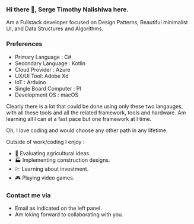 ### Hi there 👋, Serge Timothy Nalishiwa here.

Am a Fullstack developer focused on Design Patterns, Beautiful minimalist UI, and Data Structures and Algorithms.

### Preferences
- Primary Language : C#
- Secondary Language : Kotlin
- Cloud Provider : Azure
- UX/UI Tool: Adobe Xd
- IoT : Arduino
- Single Board Computer : PI
- Development OS : macOS

Clearly there is a lot that could be done using only these two langauges, with all these tools and all the related framework, tools and hardware. Am learning all I can at a fast pace but one framework at I time.

Oh, I love coding and would choose any other path in any lifetime.

Outside of work/coding I enjoy :

- :corn: Evaluating agricultural ideas.
- :factory: Implementing construction designs.
- :chart: Learning about investment.
- :video_game: Playing video games.


### Contact me via
- Email as indicated on the left panel.
- Am loking forward to collaborating with you.
